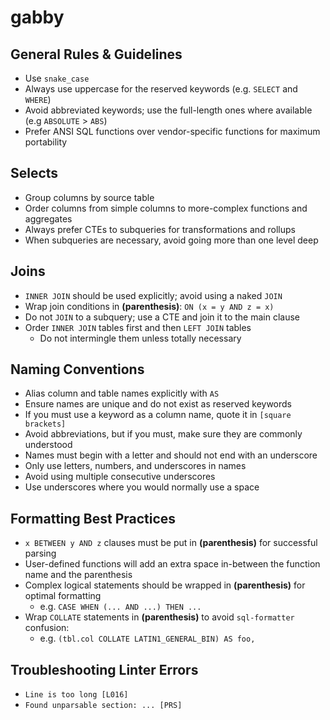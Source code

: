 # gabby

## General Rules & Guidelines

- Use `snake_case`
- Always use uppercase for the reserved keywords (e.g. `SELECT` and `WHERE`)
- Avoid abbreviated keywords; use the full-length ones where available (e.g `ABSOLUTE` > `ABS`)
- Prefer ANSI SQL functions over vendor-specific functions for maximum portability

## Selects

- Group columns by source table
- Order columns from simple columns to more-complex functions and aggregates
- Always prefer CTEs to subqueries for transformations and rollups
- When subqueries are necessary, avoid going more than one level deep

## Joins

- `INNER JOIN` should be used explicitly; avoid using a naked `JOIN`
- Wrap join conditions in **(parenthesis)**: `ON (x = y AND z = x)`
- Do not `JOIN` to a subquery; use a CTE and join it to the main clause
- Order `INNER JOIN` tables first and then `LEFT JOIN` tables
  - Do not intermingle them unless totally necessary

## Naming Conventions

- Alias column and table names explicitly with `AS`
- Ensure names are unique and do not exist as reserved keywords
- If you must use a keyword as a column name, quote it in `[square brackets]`
- Avoid abbreviations, but if you must, make sure they are commonly understood
- Names must begin with a letter and should not end with an underscore
- Only use letters, numbers, and underscores in names
- Avoid using multiple consecutive underscores
- Use underscores where you would normally use a space

## Formatting Best Practices

- `x BETWEEN y AND z` clauses must be put in **(parenthesis)** for successful parsing
- User-defined functions will add an extra space in-between the function name and the parenthesis
- Complex logical statements should be wrapped in **(parenthesis)** for optimal formatting
  - e.g. `CASE WHEN (... AND ...) THEN ...`
- Wrap `COLLATE` statements in **(parenthesis)** to avoid `sql-formatter` confusion:
  - e.g. `(tbl.col COLLATE LATIN1_GENERAL_BIN) AS foo,`

## Troubleshooting Linter Errors

- `Line is too long [L016]`
- `Found unparsable section: ... [PRS]`
